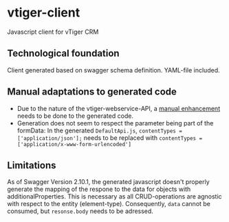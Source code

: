 # vtiger-client
Javascript client for vTiger CRM

## Technological foundation
Client generated based on swagger schema definition. YAML-file included.

## Manual adaptations to generated code
- Due to the nature of the vtiger-webservice-API, a [manual enhancement](https://github.com/mrsimpson/vtiger-client/blob/master/src/vtiger_consumer_swagger/src/ApiClient.js#L335-L361) needs to be done to the generated code.
- Generation does not seem to respect the parameter being part of the formData: In the generated `DefaultApi.js`, `contentTypes = ['application/json'];` needs to be replaced with `contentTypes = ['application/x-www-form-urlencoded']`

## Limitations
As of Swagger Version 2.10.1, the generated javascript doesn't properly generate the mapping of the respone to the data for objects with additionalProperties.
This is necessary as all CRUD-operations are agnostic with respect to the entity (element-type). 
Consequently, `data` cannot be consumed, but `resonse.body` needs to be adressed.
 
